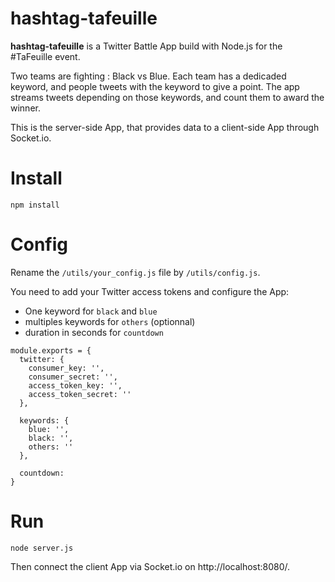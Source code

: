 # hashtag-tafeuille

**hashtag-tafeuille** is a Twitter Battle App build with Node.js for the #TaFeuille event.

Two teams are fighting : Black vs Blue. Each team has a dedicaded keyword, and people tweets with the keyword to give a point.
The app streams tweets depending on those keywords, and count them to award the winner.

This is the server-side App, that provides data to a client-side App through Socket.io.

# Install
```
npm install
```

# Config

Rename the `/utils/your_config.js` file by `/utils/config.js`.

You need to add your Twitter access tokens and configure the App:

- One keyword for `black` and `blue`
- multiples keywords for `others` (optionnal)
- duration in seconds for `countdown`

```
module.exports = {
  twitter: {
    consumer_key: '',
    consumer_secret: '',
    access_token_key: '',
    access_token_secret: ''
  },

  keywords: {
    blue: '',
    black: '',
    others: ''
  },

  countdown:
}

```

# Run
```
node server.js
```
Then connect the client App via Socket.io on http://localhost:8080/.
